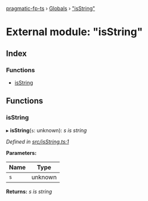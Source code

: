 [pragmatic-fp-ts](../README.md) › [Globals](../globals.md) › ["isString"](_isstring_.md)

# External module: "isString"

## Index

### Functions

* [isString](_isstring_.md#isstring)

## Functions

###  isString

▸ **isString**(`s`: unknown): *s is string*

*Defined in [src/isString.ts:1](https://github.com/hermann-p/pragmatic-fp-ts/blob/44257be/src/isString.ts#L1)*

**Parameters:**

Name | Type |
------ | ------ |
`s` | unknown |

**Returns:** *s is string*
